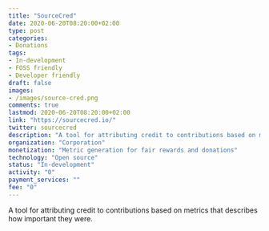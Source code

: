 ```yaml
---
title: "SourceCred"
date: 2020-06-20T08:20:00+02:00
type: post
categories:
- Donations
tags:
- In-development
- FOSS friendly
- Developer friendly
draft: false
images:
- /images/source-cred.png
comments: true
lastmod: 2020-06-20T08:20:00+02:00
link: "https://sourcecred.io/"
twitter: sourcecred
description: "A tool for attributing credit to contributions based on metrics that describes how important they were."
organization: "Corporation"
monetization: "Metric generation for fair rewards and donations"
technology: "Open source"
status: "In-development"
activity: "0"
payment_services: ""
fee: "0"
---
```


A tool for attributing credit to contributions based on metrics that describes how important they were.<!--more-->

